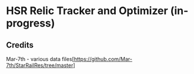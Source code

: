 # HSR Relic Tracker and Optimizer (in-progress)


## Credits
Mar-7th - various data files[https://github.com/Mar-7th/StarRailRes/tree/master]